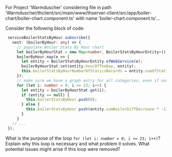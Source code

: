 For Project 'Warmduscher' considering file in path 'Warmduscher/thclient/src/main/www/thserver-client/src/app/boiler-chart/boiler-chart.component.ts' with name 'boiler-chart.component.ts'... 

Consider the following block of code:

```typescript
 serviceBoilerStatsByHour.subscribe({
   next: (boilerByHour: any) => {
     // populate Boiler Stats By Hour chart
     let boilerByHourStat = new Map<number, BoilerStatsByHourEntity>();
     boilerByHour.map(e => {
       let entity = BoilerStatsByHourEntity.ofWebService(e);
       boilerByHourStat.set(entity.hourOfTheDay, entity);
       this.boilerStatsByHourNumberOfStaticsRecords = entity.numOfStatisticRecords1; // same for all
     });
     // make sure we have a graph entry for all categories, even if not present in service result
     for (let i: number = 0; i <= 23; i++) {
       let entity = boilerByHourStat.get(i);
       if (entity == null) {
         this.boilerStatsByHour.push(0);
       } else {
         this.boilerStatsByHour.push(entity.sumBoilerDiffDecrease * -1);
       }
     }
   // ...
 });
```

What is the purpose of the loop `for (let i: number = 0; i <= 23; i++)`? Explain why this loop is necessary and what problem it solves.  What potential issues might arise if this loop were removed?
